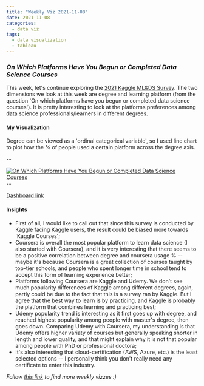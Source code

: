 ```yaml
---
title: "Weekly Viz 2021-11-08"
date: 2021-11-08
categories:
  - data viz
tags:
  - data visualization
  - tableau
---
```


### *On Which Platforms Have You Begun or Completed Data Science Courses*


This week, let's continue exploring the [2021 Kaggle ML&DS Survey](https://www.kaggle.com/c/kaggle-survey-2021/data). The two dimensions we look at this week are degree and learning platform (from the question 'On which platforms have you begun or completed data science courses'). It is pretty interesting to look at the platforms preferences among data science professionals/learners in different degrees.   

#### My Visualization

Degree can be viewed as a 'ordinal categorical variable', so I used line chart to plot how the % of people used a certain platform across the degree axis.  

--  
<div class='tableauPlaceholder' id='viz1636431552428' style='position: relative'>
  <noscript><a href='#'>
    <img alt='On Which Platforms Have You Begun or Completed Data Science Courses ' src='https:&#47;&#47;public.tableau.com&#47;static&#47;images&#47;20&#47;20211108LearningPlatformforDataScienceCourses&#47;OnWhichPlatformsHaveYouBegunorCompletedDataScienceCourses&#47;1_rss.png' style='border: none' />
    </a></noscript>
  <object class='tableauViz'  style='display:none;'>
    <param name='host_url' value='https%3A%2F%2Fpublic.tableau.com%2F' />
    <param name='embed_code_version' value='3' />
    <param name='site_root' value='' />
    <param name='name' value='20211108LearningPlatformforDataScienceCourses&#47;OnWhichPlatformsHaveYouBegunorCompletedDataScienceCourses' />
    <param name='tabs' value='no' />
    <param name='toolbar' value='yes' />
    <param name='static_image' value='https:&#47;&#47;public.tableau.com&#47;static&#47;images&#47;20&#47;20211108LearningPlatformforDataScienceCourses&#47;OnWhichPlatformsHaveYouBegunorCompletedDataScienceCourses&#47;1.png' />
    <param name='animate_transition' value='yes' />
    <param name='display_static_image' value='yes' />
    <param name='display_spinner' value='yes' />
    <param name='display_overlay' value='yes' />
    <param name='display_count' value='yes' />
    <param name='language' value='en-US' />
    <param name='filter' value='publish=yes' />
  </object></div>       
  <script type='text/javascript'>       
  var divElement = document.getElementById('viz1636431552428');      
  var vizElement = divElement.getElementsByTagName('object')[0];             
  if ( divElement.offsetWidth > 800 ) { vizElement.style.width='800px';vizElement.style.height='627px';} else if ( divElement.offsetWidth > 500 ) { vizElement.style.width='800px';vizElement.style.height='627px';} else { vizElement.style.width='100%';vizElement.style.height='727px';}   
  var scriptElement = document.createElement('script');           
  scriptElement.src = 'https://public.tableau.com/javascripts/api/viz_v1.js';     
  vizElement.parentNode.insertBefore(scriptElement, vizElement);     
</script>  
--  

[Dashboard link](https://public.tableau.com/views/20211108LearningPlatformforDataScienceCourses/OnWhichPlatformsHaveYouBegunorCompletedDataScienceCourses?:language=en-US&publish=yes&:display_count=n&:origin=viz_share_link)
  
#### Insights
* First of all, I would like to call out that since this survey is conducted by Kaggle facing Kaggle users, the result could be biased more towards 'Kaggle Courses';  
* Coursera is overall the most popular platform to learn data science (I also started with Coursera), and it is very interesting that there seems to be a positive correlation between degree and coursera usage % -- maybe it's because Coursera is a great collection of courses taught by top-tier schools, and people who spent longer time in school tend to accept this form of learning experience better;  
* Platforms following Coursera are Kaggle and Udemy. We don't see much popularity differences of Kaggle among different degrees, again, partly could be due to the fact that this is a survey ran by Kaggle. But I agree that the best way to learn is by practicing, and Kaggle is probably the platform that combines learning and practicing best;  
* Udemy popularity trend is interesting as it first goes up with degree, and reached highest popularity among people with master's degree, then goes down. Comparing Udemy with Coursera, my understanding is that Udemy offers higher variaty of courses but generally speaking shorter in length and lower quality, and that might explain why it is not that popular among people with PhD or professional doctora;  
* It's also interesting that cloud-certification (AWS, Azure, etc.) is the least selected options -- I personally think you don't really need any certificate to enter this industry.   

*Follow [this link](https://yudong-94.github.io/personal-website/project/WeeklyViz2021/) to find more weekly vizzes :)*
